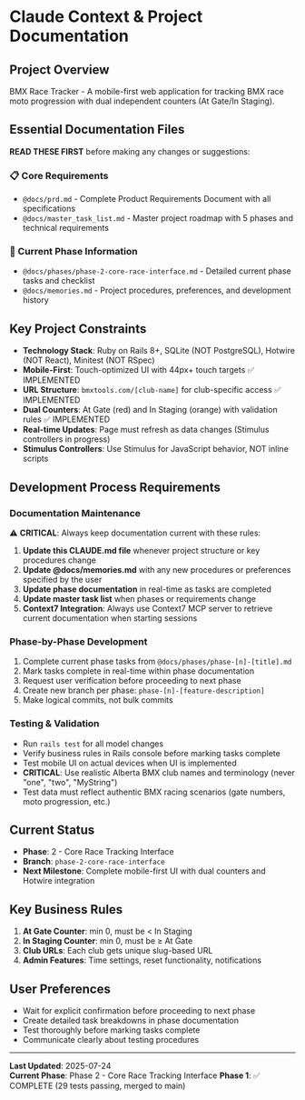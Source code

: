 # Claude Context & Project Documentation

## Project Overview
BMX Race Tracker - A mobile-first web application for tracking BMX race moto progression with dual independent counters (At Gate/In Staging).

## Essential Documentation Files
**READ THESE FIRST** before making any changes or suggestions:

### 📋 Core Requirements
- `@docs/prd.md` - Complete Product Requirements Document with all specifications
- `@docs/master_task_list.md` - Master project roadmap with 5 phases and technical requirements

### 🚀 Current Phase Information  
- `@docs/phases/phase-2-core-race-interface.md` - Detailed current phase tasks and checklist
- `@docs/memories.md` - Project procedures, preferences, and development history

## Key Project Constraints
- **Technology Stack**: Ruby on Rails 8+, SQLite (NOT PostgreSQL), Hotwire (NOT React), Minitest (NOT RSpec)
- **Mobile-First**: Touch-optimized UI with 44px+ touch targets ✅ IMPLEMENTED
- **URL Structure**: `bmxtools.com/[club-name]` for club-specific access ✅ IMPLEMENTED  
- **Dual Counters**: At Gate (red) and In Staging (orange) with validation rules ✅ IMPLEMENTED
- **Real-time Updates**: Page must refresh as data changes (Stimulus controllers in progress)
- **Stimulus Controllers**: Use Stimulus for JavaScript behavior, NOT inline scripts

## Development Process Requirements

### Documentation Maintenance
⚠️ **CRITICAL**: Always keep documentation current with these rules:
1. **Update this CLAUDE.md file** whenever project structure or key procedures change
2. **Update @docs/memories.md** with any new procedures or preferences specified by the user
3. **Update phase documentation** in real-time as tasks are completed
4. **Update master task list** when phases or requirements change
5. **Context7 Integration**: Always use Context7 MCP server to retrieve current documentation when starting sessions

### Phase-by-Phase Development
1. Complete current phase tasks from `@docs/phases/phase-[n]-[title].md`
2. Mark tasks complete in real-time within phase documentation
3. Request user verification before proceeding to next phase
4. Create new branch per phase: `phase-[n]-[feature-description]`
5. Make logical commits, not bulk commits

### Testing & Validation
- Run `rails test` for all model changes
- Verify business rules in Rails console before marking tasks complete
- Test mobile UI on actual devices when UI is implemented
- **CRITICAL**: Use realistic Alberta BMX club names and terminology (never "one", "two", "MyString")
- Test data must reflect authentic BMX racing scenarios (gate numbers, moto progression, etc.)

## Current Status
- **Phase**: 2 - Core Race Tracking Interface
- **Branch**: `phase-2-core-race-interface`
- **Next Milestone**: Complete mobile-first UI with dual counters and Hotwire integration

## Key Business Rules
1. **At Gate Counter**: min 0, must be < In Staging
2. **In Staging Counter**: min 0, must be ≥ At Gate  
3. **Club URLs**: Each club gets unique slug-based URL
4. **Admin Features**: Time settings, reset functionality, notifications

## User Preferences
- Wait for explicit confirmation before proceeding to next phase
- Create detailed task breakdowns in phase documentation
- Test thoroughly before marking tasks complete
- Communicate clearly about testing procedures

---
**Last Updated**: 2025-07-24  
**Current Phase**: Phase 2 - Core Race Tracking Interface
**Phase 1**: ✅ COMPLETE (29 tests passing, merged to main)